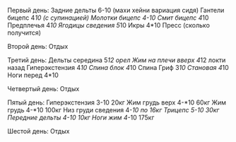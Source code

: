 Первый день:
Задние дельты 6-10 (махи хейни вариация сидя)
Гантели бицепс 4*10 (с супинацией)
Молотки бицепс 4-10
Смит бицепс 4*10
Предплечья 4*10
Ягодицы сведения 5*10
Икры 4*10 
Пресс (сколько получится)

Второй день:
Отдых

Третий день:
Дельты середина 5*12 орел
Жим на плечи вверх 4*12 локти назад
Гиперэкстензия 4*10
Спина блок 4*10
Спина Гриф 3*10
Становая 4*10
Ноги перед 4*10
  
Четвертый день:
Отдых

Пятый день:
Гиперэкстензия 3-10 20кг
Жим грудь верх 4-*10 60кг
Жим грудь 4-*10 100кг
Низ груди сведения 4-*10 по 16кг
Трицепс 5-*10 30кг
Передние дельты 4*-10 10кг
Ноги жим 4*-10 175кг

Шестой день:
Отдых